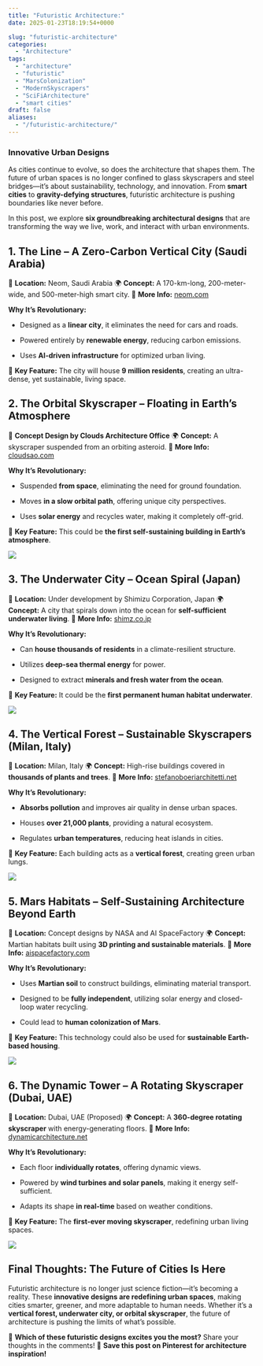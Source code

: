 ```yaml
---
title: "Futuristic Architecture:"
date: 2025-01-23T18:19:54+0000

slug: "futuristic-architecture"
categories:
  - "Architecture"
tags:
  - "architecture"
  - "futuristic"
  - "MarsColonization"
  - "ModernSkyscrapers"
  - "SciFiArchitecture"
  - "smart cities"
draft: false
aliases:
  - "/futuristic-architecture/"
---
```

### Innovative Urban Designs

As cities continue to evolve, so does the architecture that shapes them. The future of urban spaces is no longer confined to glass skyscrapers and steel bridges—it’s about sustainability, technology, and innovation. From **smart cities** to **gravity-defying structures**, futuristic architecture is pushing boundaries like never before.

In this post, we explore **six groundbreaking architectural designs** that are transforming the way we live, work, and interact with urban environments.

## **1. The Line – A Zero-Carbon Vertical City (Saudi Arabia)**

📍 **Location:** Neom, Saudi Arabia
🌍 **Concept:** A 170-km-long, 200-meter-wide, and 500-meter-high smart city.
🔗 **More Info:** [neom.com](https://www.neom.com/)

**Why It’s Revolutionary:**

- Designed as a **linear city**, it eliminates the need for cars and roads.

- Powered entirely by **renewable energy**, reducing carbon emissions.

- Uses **AI-driven infrastructure** for optimized urban living.

🌟 **Key Feature:** The city will house **9 million residents**, creating an ultra-dense, yet sustainable, living space.

## **2. The Orbital Skyscraper – Floating in Earth’s Atmosphere**

📍 **Concept Design by Clouds Architecture Office**
🌍 **Concept:** A skyscraper suspended from an orbiting asteroid.
🔗 **More Info:** [cloudsao.com](https://www.cloudsao.com/)

**Why It’s Revolutionary:**

- Suspended **from space**, eliminating the need for ground foundation.

- Moves **in a slow orbital path**, offering unique city perspectives.

- Uses **solar energy** and recycles water, making it completely off-grid.

🌟 **Key Feature:** This could be **the first self-sustaining building in Earth’s atmosphere**.

![](/DALL·E-2025-01-23-20.07.37-A-breathtaking-concept-image-of-the-Orbital-Skyscraper-a-futuristic-tower-suspended-from-an-asteroid-in-Earths-orbit.-The-building-features-sleek-gl.webp)

## **3. The Underwater City – Ocean Spiral (Japan)**

📍 **Location:** Under development by Shimizu Corporation, Japan
🌍 **Concept:** A city that spirals down into the ocean for **self-sufficient underwater living**.
🔗 **More Info:** [shimz.co.jp](https://www.shimz.co.jp/)

**Why It’s Revolutionary:**

- Can **house thousands of residents** in a climate-resilient structure.

- Utilizes **deep-sea thermal energy** for power.

- Designed to extract **minerals and fresh water from the ocean**.

🌟 **Key Feature:** It could be the **first permanent human habitat underwater**.

![](/DALL·E-2025-01-23-20.07.51-A-futuristic-underwater-city-concept-inspired-by-Ocean-Spiral-in-Japan.-The-city-spirals-down-into-the-deep-sea-featuring-glowing-biodomes-advanced-.webp)

## **4. The Vertical Forest – Sustainable Skyscrapers (Milan, Italy)**

📍 **Location:** Milan, Italy
🌍 **Concept:** High-rise buildings covered in **thousands of plants and trees**.
🔗 **More Info:** [stefanoboeriarchitetti.net](https://www.stefanoboeriarchitetti.net/)

**Why It’s Revolutionary:**

- **Absorbs pollution** and improves air quality in dense urban spaces.

- Houses **over 21,000 plants**, providing a natural ecosystem.

- Regulates **urban temperatures**, reducing heat islands in cities.

🌟 **Key Feature:** Each building acts as a **vertical forest**, creating green urban lungs.

![](/DALL·E-2025-01-23-20.08.14-A-futuristic-concept-image-of-the-Vertical-Forest-skyscrapers-in-Milan-Italy.-The-buildings-are-covered-in-lush-green-vegetation-with-balconies-over.webp)

## **5. Mars Habitats – Self-Sustaining Architecture Beyond Earth**

📍 **Location:** Concept designs by NASA and AI SpaceFactory
🌍 **Concept:** Martian habitats built using **3D printing and sustainable materials**.
🔗 **More Info:** [aispacefactory.com](https://www.aispacefactory.com/)

**Why It’s Revolutionary:**

- Uses **Martian soil** to construct buildings, eliminating material transport.

- Designed to be **fully independent**, utilizing solar energy and closed-loop water recycling.

- Could lead to **human colonization of Mars**.

🌟 **Key Feature:** This technology could also be used for **sustainable Earth-based housing**.

![](/DALL·E-2025-01-23-20.08.30-A-futuristic-concept-rendering-of-a-Mars-habitat-inspired-by-NASA-and-AI-SpaceFactory.-The-self-sustaining-structures-are-built-using-Martian-soil-f.webp)

## **6. The Dynamic Tower – A Rotating Skyscraper (Dubai, UAE)**

📍 **Location:** Dubai, UAE (Proposed)
🌍 **Concept:** A **360-degree rotating skyscraper** with energy-generating floors.
🔗 **More Info:** [dynamicarchitecture.net](https://www.dynamicarchitecture.net/)

**Why It’s Revolutionary:**

- Each floor **individually rotates**, offering dynamic views.

- Powered by **wind turbines and solar panels**, making it energy self-sufficient.

- Adapts its shape **in real-time** based on weather conditions.

🌟 **Key Feature:** The **first-ever moving skyscraper**, redefining urban living spaces.

![](/DALL·E-2025-01-23-20.08.49-A-futuristic-rendering-of-the-Dynamic-Tower-in-Dubai-a-360-degree-rotating-skyscraper.-Each-floor-moves-independently-creating-a-constantly-changing.webp)

## **Final Thoughts: The Future of Cities Is Here**

Futuristic architecture is no longer just science fiction—it’s becoming a reality. These **innovative designs are redefining urban spaces**, making cities smarter, greener, and more adaptable to human needs. Whether it’s a **vertical forest, underwater city, or orbital skyscraper**, the future of architecture is pushing the limits of what’s possible.

🚀 **Which of these futuristic designs excites you the most?** Share your thoughts in the comments!
📌 **Save this post on Pinterest for architecture inspiration!**